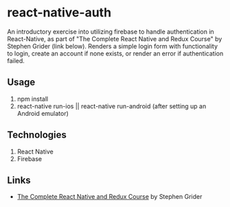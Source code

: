 # react-native-auth

An introductory exercise into utilizing firebase to handle authentication in React-Native, as part of "The Complete React Native and Redux Course" by Stephen Grider (link below). Renders a simple login form with functionality to login, create an account if none exists, or render an error if authentication failed.  

## Usage
1. npm install
2. react-native run-ios || react-native run-android (after setting up an Android emulator)

## Technologies
1. React Native
2. Firebase

## Links
* [The Complete React Native and Redux Course](https://www.udemy.com/the-complete-react-native-and-redux-course/) by Stephen Grider
